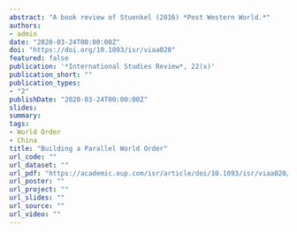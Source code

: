 ```yaml
---
abstract: "A book review of Stuenkel (2016) *Post Western World.*" 
authors:
- admin
date: "2020-03-24T00:00:00Z"
doi: "https://doi.org/10.1093/isr/viaa020"
featured: false
publication: '*International Studies Review*, 22(x)'
publication_short: ""
publication_types:
- "2"
publishDate: "2020-03-24T00:00:00Z"
slides: 
summary: 
tags:
- World Order
- China
title: "Building a Parallel World Order"
url_code: ""
url_dataset: ""
url_pdf: "https://academic.oup.com/isr/article/doi/10.1093/isr/viaa020/5811223"
url_poster: ""
url_project: ""
url_slides: ""
url_source: ""
url_video: ""
---
```


